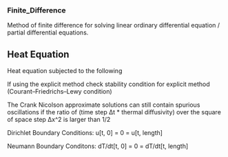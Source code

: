 ### Finite_Difference
Method of finite difference for solving linear ordinary differential equation / partial differential equations.


## Heat Equation
Heat equation subjected to the following

If using the explicit method check stability condition for explicit method 
(Courant–Friedrichs–Lewy condition)

The Crank Nicolson approximate solutions can still contain spurious oscillations 
if the ratio of (time step Δt * thermal diffusivity) over the square of space step 
Δx^2 is larger than 1/2

Dirichlet Boundary Conditions:
u[t, 0] = 0 = u[t, length]

Neumann Boundary Conditons:
dT/dt[t, 0] = 0 = dT/dt[t, length]

